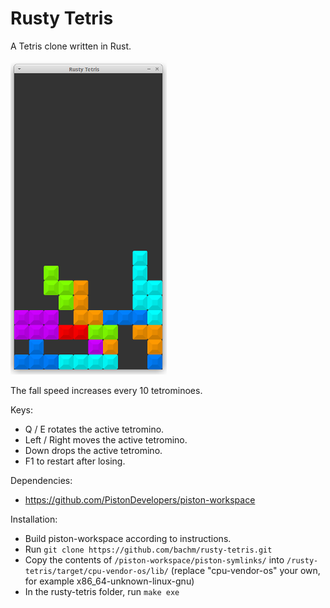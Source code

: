 # Rusty Tetris

A Tetris clone written in Rust. 

![screenshot](rustytetris.png?raw=true)


The fall speed increases every 10 tetrominoes.

Keys:
- Q / E rotates the active tetromino.
- Left / Right moves the active tetromino.
- Down drops the active tetromino.
- F1 to restart after losing.

Dependencies:
- https://github.com/PistonDevelopers/piston-workspace

Installation:
- Build piston-workspace according to instructions.
- Run `git clone https://github.com/bachm/rusty-tetris.git`
- Copy the contents of `/piston-workspace/piston-symlinks/` into `/rusty-tetris/target/cpu-vendor-os/lib/` (replace "cpu-vendor-os" your own, for example x86_64-unknown-linux-gnu)
- In the rusty-tetris folder, run `make exe`
